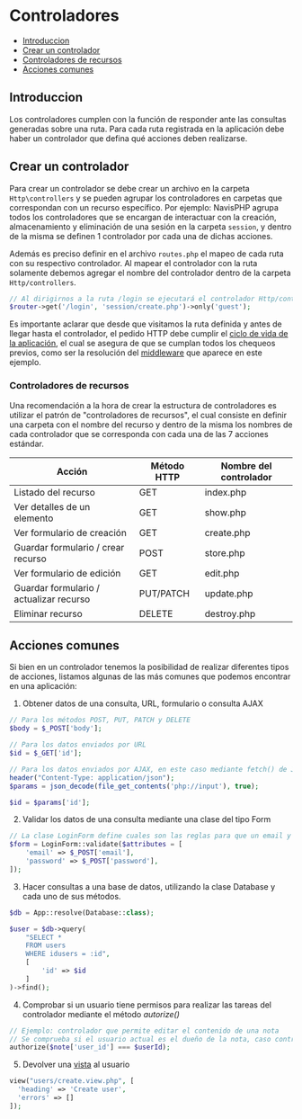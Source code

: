 # Controladores

-   [Introduccion](#introduccion)
-   [Crear un controlador](#crear-un-controlador)
-   [Controladores de recursos](#controladores-de-recursos)
-   [Acciones comunes](#acciones-comunes)

## Introduccion

Los controladores cumplen con la función de responder ante las consultas generadas sobre una ruta. Para cada ruta registrada en la aplicación debe haber un controlador que defina qué acciones deben realizarse.

## Crear un controlador

Para crear un controlador se debe crear un archivo en la carpeta `Http\controllers` y se pueden agrupar los controladores en carpetas que correspondan con un recurso específico. Por ejemplo: NavisPHP agrupa todos los controladores que se encargan de interactuar con la creación, almacenamiento y eliminación de una sesión en la carpeta `session`, y dentro de la misma se definen 1 controlador por cada una de dichas acciones.

Además es preciso definir en el archivo `routes.php` el mapeo de cada ruta con su respectivo controlador. Al mapear el controlador con la ruta solamente debemos agregar el nombre del controlador dentro de la carpeta `Http/controllers`.

```php
// Al dirigirnos a la ruta /login se ejecutará el controlador Http/controllers/session/create.php
$router->get('/login', 'session/create.php')->only('guest');
```

Es importante aclarar que desde que visitamos la ruta definida y antes de llegar hasta el controlador, el pedido HTTP debe cumplir el [ciclo de vida de la aplicación](ciclo_vida.md), el cual se asegura de que se cumplan todos los chequeos previos, como ser la resolución del [middleware](routing_middleware.md) que aparece en este ejemplo.

### Controladores de recursos

Una recomendación a la hora de crear la estructura de controladores es utilizar el patrón de "controladores de recursos", el cual consiste en definir una carpeta con el nombre del recurso y dentro de la misma los nombres de cada controlador que se corresponda con cada una de las 7 acciones estándar.

| Acción                                  | Método HTTP | Nombre del controlador |
| --------------------------------------- | ----------- | ---------------------- |
| Listado del recurso                     | GET         | index.php              |
| Ver detalles de un elemento             | GET         | show.php               |
| Ver formulario de creación              | GET         | create.php             |
| Guardar formulario / crear recurso      | POST        | store.php              |
| Ver formulario de edición               | GET         | edit.php               |
| Guardar formulario / actualizar recurso | PUT/PATCH   | update.php             |
| Eliminar recurso                        | DELETE      | destroy.php            |

## Acciones comunes

Si bien en un controlador tenemos la posibilidad de realizar diferentes tipos de acciones, listamos algunas de las más comunes que podemos encontrar en una aplicación:

1. Obtener datos de una consulta, URL, formulario o consulta AJAX

```php
// Para los métodos POST, PUT, PATCH y DELETE
$body = $_POST['body'];

// Para los datos enviados por URL
$id = $_GET['id'];

// Para los datos enviados por AJAX, en este caso mediante fetch() de JS
header("Content-Type: application/json");
$params = json_decode(file_get_contents('php://input'), true);

$id = $params['id'];
```

2. Validar los datos de una consulta mediante una clase del tipo Form

```php
// La clase LoginForm define cuales son las reglas para que un email y una contraseña sean válidas
$form = LoginForm::validate($attributes = [
    'email' => $_POST['email'],
    'password' => $_POST['password'],
]);
```

3. Hacer consultas a una base de datos, utilizando la clase Database y cada uno de sus métodos.

```php
$db = App::resolve(Database::class);

$user = $db->query(
    "SELECT *
    FROM users
    WHERE idusers = :id",
    [
        'id' => $id
    ]
)->find();
```

4. Comprobar si un usuario tiene permisos para realizar las tareas del controlador mediante el método _autorize()_

```php
// Ejemplo: controlador que permite editar el contenido de una nota
// Se comprueba si el usuario actual es el dueño de la nota, caso contrario no debería editarla
authorize($note['user_id'] === $userId);
```

5. Devolver una [vista](vistas.md) al usuario

```php
view("users/create.view.php", [
  'heading' => 'Create user',
  'errors' => []
]);
```
